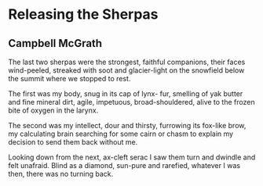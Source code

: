 # Releasing the Sherpas
## Campbell McGrath
The last two sherpas were the strongest,
faithful companions, their faces wind-peeled,
streaked with soot and glacier-light on the snowfield
below the summit where we stopped to rest.

The first was my body, snug in its cap of lynx-
fur, smelling of yak butter and fine mineral dirt,
agile, impetuous, broad-shouldered,
alive to the frozen bite of oxygen in the larynx.

The second was my intellect, dour and thirsty,
furrowing its fox-like brow, my calculating brain
searching for some cairn or chasm to explain
my decision to send them back without me.

Looking down from the next, ax-cleft serac
I saw them turn and dwindle and felt unafraid.
Blind as a diamond, sun-pure and rarefied,
whatever I was then, there was no turning back.